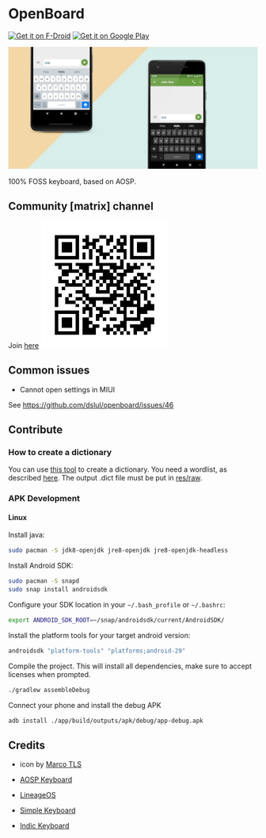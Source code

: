 # OpenBoard
<a href='https://f-droid.org/packages/org.dslul.openboard.inputmethod.latin'><img src='https://fdroid.gitlab.io/artwork/badge/get-it-on.png' alt='Get it on F-Droid' height='80'></a>
<a href='https://play.google.com/store/apps/details?id=org.dslul.openboard.inputmethod.latin&pcampaignid=pcampaignidMKT-Other-global-all-co-prtnr-py-PartBadge-Mar2515-1'><img alt='Get it on Google Play' src='https://play.google.com/intl/en_us/badges/static/images/badges/en_badge_web_generic.png' height='80px'/></a>

![](images/feature.png)

100% FOSS keyboard, based on AOSP.

## Community [matrix] channel
Join [here](https://matrix.to/#/+openboard:matrix.org)
![](images/matrix_qr.png)

## Common issues
- Cannot open settings in MIUI

See https://github.com/dslul/openboard/issues/46

## Contribute

### How to create a dictionary
You can use [this tool](https://github.com/remi0s/aosp-dictionary-tools) to create a dictionary. You need a wordlist, as described [here](https://github.com/dslul/openboard/blob/master/dictionaries/sample.combined). The output .dict file must be put in [res/raw](https://github.com/dslul/openboard/tree/master/app/src/main/res/raw).

### APK Development

#### Linux

Install java:
```sh
sudo pacman -S jdk8-openjdk jre8-openjdk jre8-openjdk-headless
```

Install Android SDK:
```sh
sudo pacman -S snapd
sudo snap install androidsdk
```

Configure your SDK location in your `~/.bash_profile` or `~/.bashrc`:
```bash
export ANDROID_SDK_ROOT=~/snap/androidsdk/current/AndroidSDK/
```

Install the platform tools for your target android version:
```sh
androidsdk "platform-tools" "platforms;android-29"
```

Compile the project. This will install all dependencies, make sure to accept
licenses when prompted.

```sh
./gradlew assembleDebug
```

Connect your phone and install the debug APK
```sh
adb install ./app/build/outputs/apk/debug/app-debug.apk
```
## Credits
- icon by [Marco TLS](https://www.marcotls.eu)

- [AOSP Keyboard](https://android.googlesource.com/platform/packages/inputmethods/LatinIME/)
- [LineageOS](https://review.lineageos.org/admin/repos/LineageOS/android_packages_inputmethods_LatinIME)
- [Simple Keyboard](https://github.com/rkkr/simple-keyboard)
- [Indic Keyboard](https://gitlab.com/indicproject/indic-keyboard)
